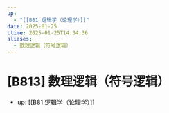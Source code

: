 ```yaml
---
up:
  - "[[B81 逻辑学（论理学）]]"
date: 2025-01-25
ctime: 2025-01-25T14:34:36
aliases:
  - 数理逻辑（符号逻辑）
---
```


# [B813] 数理逻辑（符号逻辑）

- up: [[B81 逻辑学（论理学）]]
